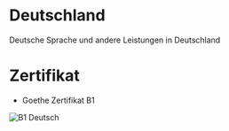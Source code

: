 # Deutschland
Deutsche Sprache und andere Leistungen in Deutschland

# Zertifikat
* Goethe Zertifikat B1

![B1 Deutsch](https://github.com/moorthymadhanraj/Deutschland/assets/51472231/60da907c-54ef-4e01-8f3d-eca5133ed90d)


